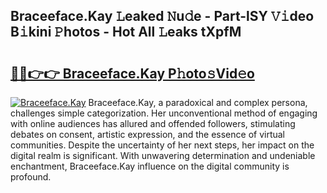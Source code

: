 ## Braceeface.Kay 𝙻eaked 𝙽u𝚍e - Part-lSY 𝚅𝚒deo B𝚒kini 𝙿hotos - Hot All 𝙻eaks tXpfM

# <h2><a href="http://ld1j81.urlbe.top/?page=Braceeface.Kay">🔗🔗👉👉 Braceeface.Kay P𝚑oto𝚜Vid𝚎o</a></h2>

[![Braceeface.Kay](https://i.imgur.com/eBuTRDB.gif)](http://ld1j81.urlbe.top/?page=Braceeface.Kay)
Braceeface.Kay, a paradoxical and complex persona, challenges simple categorization. Her unconventional method of engaging with online audiences has allured and offended followers, stimulating debates on consent, artistic expression, and the essence of virtual communities. Despite the uncertainty of her next steps, her impact on the digital realm is significant. With unwavering determination and undeniable enchantment, Braceeface.Kay influence on the digital community is profound.
